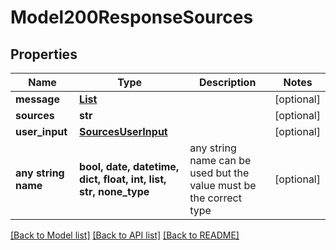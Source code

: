 # Model200ResponseSources


## Properties
Name | Type | Description | Notes
------------ | ------------- | ------------- | -------------
**message** | [**List**](List.md) |  | [optional] 
**sources** | **str** |  | [optional] 
**user_input** | [**SourcesUserInput**](SourcesUserInput.md) |  | [optional] 
**any string name** | **bool, date, datetime, dict, float, int, list, str, none_type** | any string name can be used but the value must be the correct type | [optional]

[[Back to Model list]](../README.md#documentation-for-models) [[Back to API list]](../README.md#documentation-for-api-endpoints) [[Back to README]](../README.md)


